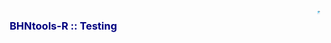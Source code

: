 <html>
<head>
  <meta charset="utf-8" />
  <title>BHNtools-R-Tests</title>
  <script type="text/javascript" src="http://code.jquery.com/jquery-latest.min.js"></script>
</head>

<body>
<article>
  <div>
    <header>
        <section style="color:blue; float:right; padding-right:2px;">
        <img src="BHNtools-R-test.png" style="width:5px; height:5px;">
        </section>
        <section style="color:navy;float:left;padding-left:5px;">
        <h1>BHNtools-R :: Testing</h1>
        </section>
    </header>
  </div>
</article>
</body>
</html>
